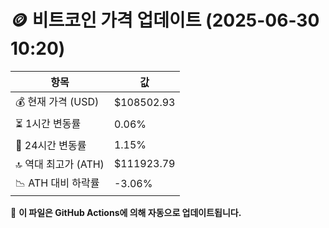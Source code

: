 # 🪙 비트코인 가격 업데이트 (2025-06-30 10:20)

| 항목                | 값 |
|--------------------|----------------|
| 💰 현재 가격 (USD) | $108502.93 |
| ⏳ 1시간 변동률    | 0.06% |
| 📆 24시간 변동률   | 1.15% |
| 🔝 역대 최고가 (ATH) | $111923.79 |
| 📉 ATH 대비 하락률 | -3.06% |

🔄 **이 파일은 GitHub Actions에 의해 자동으로 업데이트됩니다.**
